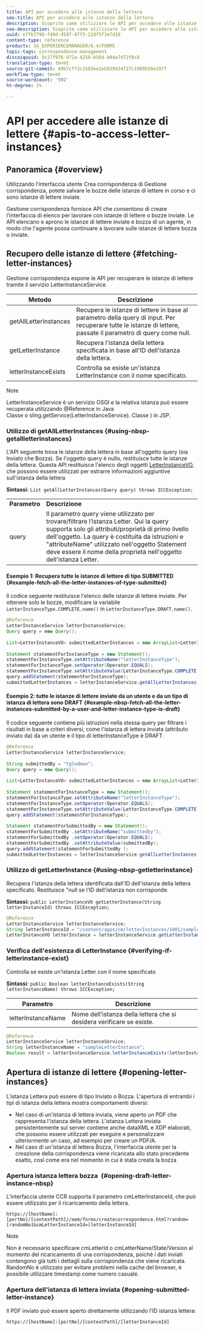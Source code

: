 ```yaml
---
title: API per accedere alle istanze della lettera
seo-title: API per accedere alle istanze della lettera
description: Scoprite come utilizzare le API per accedere alle istanze di lettere.
seo-description: Scoprite come utilizzare le API per accedere alle istanze di lettere.
uuid: e7fb7798-f49d-458f-87f5-22df5f3e7d10
content-type: reference
products: SG_EXPERIENCEMANAGER/6.4/FORMS
topic-tags: correspondence-management
discoiquuid: 9c27f976-972a-4250-b56d-b84a7d72f8c8
translation-type: tm+mt
source-git-commit: 49b7cff2c1583ee1eb929434f27c1989558e197f
workflow-type: tm+mt
source-wordcount: '592'
ht-degree: 1%

---
```



# API per accedere alle istanze di lettere {#apis-to-access-letter-instances}

## Panoramica {#overview}

Utilizzando l’interfaccia utente Crea corrispondenza di Gestione corrispondenza, potete salvare le bozze delle istanze di lettere in corso e ci sono istanze di lettere inviate.

Gestione corrispondenza fornisce API che consentono di creare l&#39;interfaccia di elenco per lavorare con istanze di lettere o bozze inviate. Le API elencano e aprono le istanze di lettere inviate e bozza di un agente, in modo che l&#39;agente possa continuare a lavorare sulle istanze di lettere bozza o inviate.

## Recupero delle istanze di lettere {#fetching-letter-instances}

Gestione corrispondenza espone le API per recuperare le istanze di lettere tramite il servizio LetterInstanceService.

| Metodo | Descrizione |
|--- |--- |
| getAllLetterInstances | Recupera le istanze di lettere in base al parametro della query di input. Per recuperare tutte le istanze di lettere, passate il parametro di query come null. |
| getLetterInstance | Recupera l&#39;istanza della lettera specificata in base all&#39;ID dell&#39;istanza della lettera. |
| letterInstanceExists | Controlla se esiste un&#39;istanza LetterInstance con il nome specificato. |

>[!NOTE]
>
>LetterInstanceService è un servizio OSGI e la relativa istanza può essere recuperata utilizzando @Reference in Java\
>Classe o sling.getService(LetterInstanceService). Classe ) in JSP.

### Utilizzo di getAllLetterInstances {#using-nbsp-getallletterinstances}

L&#39;API seguente trova le istanze della lettera in base all&#39;oggetto query (sia Inviato che Bozza). Se l&#39;oggetto query è nullo, restituisce tutte le istanze della lettera. Questa API restituisce l&#39;elenco degli oggetti [LetterInstanceVO](https://helpx.adobe.com/aem-forms/6-2/javadocs/com/adobe/icc/dbforms/obj/LetterInstanceVO.html), che possono essere utilizzati per estrarre informazioni aggiuntive sull&#39;istanza della lettera

**Sintassi**:  `List getAllLetterInstances(Query query) throws ICCException;`

<table> 
 <tbody> 
  <tr> 
   <td><strong>Parametro</strong></td> 
   <td><strong>Descrizione</strong></td> 
  </tr> 
  <tr> 
   <td>query</td> 
   <td>Il parametro query viene utilizzato per trovare/filtrare l’istanza Letter. Qui la query supporta solo gli attributi/proprietà di primo livello dell'oggetto. La query è costituita da istruzioni e "attributeName" utilizzato nell'oggetto Statement deve essere il nome della proprietà nell'oggetto dell'istanza Letter.<br /> </td> 
  </tr> 
 </tbody> 
</table>

#### Esempio 1: Recupera tutte le istanze di lettere di tipo SUBMITTED {#example-fetch-all-the-letter-instances-of-type-submitted}

Il codice seguente restituisce l&#39;elenco delle istanze di lettere inviate. Per ottenere solo le bozze, modificare la variabile `LetterInstanceType.COMPLETE.name()` in `LetterInstanceType.DRAFT.name().`

```java
@Reference
LetterInstanceService letterInstanceService;
Query query = new Query();
 
List<LetterInstanceVO> submittedLetterInstances = new ArrayList<LetterInstanceVO>();
 
Statement statementForInstanceType = new Statement();
statementForInstanceType.setAttributeName("letterInstanceType");
statementForInstanceType.setOperator(Operator.EQUALS);
statementForInstanceType.setAttributeValue(LetterInstanceType.COMPLETE.name());
query.addStatement(statementForInstanceType);
submittedLetterInstances = letterInstanceService.getAllLetterInstances(query);
```

#### Esempio 2: tutte le istanze di lettere inviate da un utente e da un tipo di istanza di lettera sono DRAFT {#example-nbsp-fetch-all-the-letter-instances-submitted-by-a-user-and-letter-instance-type-is-draft}

Il codice seguente contiene più istruzioni nella stessa query per filtrare i risultati in base a criteri diversi, come l&#39;istanza di lettera inviata (attributo inviato da) da un utente e il tipo di letterInstanceType è DRAFT.

```java
@Reference
LetterInstanceService letterInstanceService;
 
String submittedBy = "tglodman";
Query query = new Query();
 
List<LetterInstanceVO> submittedLetterInstances = new ArrayList<LetterInstanceVO>();
 
Statement statementForInstanceType = new Statement();
statementForInstanceType.setAttributeName("letterInstanceType");
statementForInstanceType.setOperator(Operator.EQUALS);
statementForInstanceType.setAttributeValue(LetterInstanceType.COMPLETE.name());
query.addStatement(statementForInstanceType);
 
Statement statementForSubmittedBy = new Statement();
statementForSubmittedBy .setAttributeName("submittedby");
statementForSubmittedBy .setOperator(Operator.EQUALS);
statementForSubmittedBy .setAttributeValue(submittedBy);
query.addStatement(statementForSubmittedBy );
submittedLetterInstances = letterInstanceService.getAllLetterInstances(query);
```

### Utilizzo di getLetterInstance {#using-nbsp-getletterinstance}

Recupera l&#39;istanza della lettera identificata dall&#39;ID dell&#39;istanza della lettera specificato. Restituisce &quot;null se l&#39;ID dell&#39;istanza non corrisponde.

**Sintassi:** `public LetterInstanceVO getLetterInstance(String letterInstanceId) throws ICCException;`

```java
@Reference
LetterInstanceService letterInstanceService;
String letterInstanceId = "/content/apps/cm/letterInstances/1001/sampleLetterInstance";
LetterInstanceVO letterInstance = letterInstanceService.getLetterInstance(letterInstanceId );
```

### Verifica dell&#39;esistenza di LetterInstance {#verifying-if-letterinstance-exist}

Controlla se esiste un&#39;istanza Letter con il nome specificato

**Sintassi**:  `public Boolean letterInstanceExists(String letterInstanceName) throws ICCException;`

| **Parametro** | **Descrizione** |
|---|---|
| letterInstanceName | Nome dell’istanza della lettera che si desidera verificare se esiste. |

```java
@Reference
LetterInstanceService letterInstanceService;
String letterInstanceName = "sampleLetterInstance";
Boolean result = letterInstanceService.letterInstanceExists(letterInstanceName );
```

## Apertura di istanze di lettere {#opening-letter-instances}

L&#39;istanza Lettera può essere di tipo Inviato o Bozza. L&#39;apertura di entrambi i tipi di istanza della lettera mostra comportamenti diversi:

* Nel caso di un&#39;istanza di lettera inviata, viene aperto un PDF che rappresenta l&#39;istanza della lettera. L&#39;istanza Lettera inviata persistentemente sul server contiene anche dataXML e XDP elaborati, che possono essere utilizzati per eseguire e personalizzare ulteriormente un caso, ad esempio per creare un PDF/A.
* Nel caso di un&#39;istanza di lettera Bozza, l&#39;interfaccia utente per la creazione della corrispondenza viene ricaricata allo stato precedente esatto, così come era nel momento in cui è stata creata la bozza

### Apertura istanza lettera bozza  {#opening-draft-letter-instance-nbsp}

L’interfaccia utente CCR supporta il parametro cmLetterInstanceId, che può essere utilizzato per il ricaricamento della lettera.

`https://[hostName]:[portNo]/[contextPath]//aem/forms/createcorrespondence.html?random=[randomNo]&cmLetterInstanceId=[letterInstanceId]`

>[!NOTE]
>
>Non è necessario specificare cmLetterId o cmLetterName/State/Version al momento del ricaricamento di una corrispondenza, poiché i dati inviati contengono già tutti i dettagli sulla corrispondenza che viene ricaricata. RandomNo è utilizzato per evitare problemi nella cache del browser, è possibile utilizzare timestamp come numero casuale.

### Apertura dell&#39;istanza di lettera inviata {#opening-submitted-letter-instance}

Il PDF inviato può essere aperto direttamente utilizzando l&#39;ID istanza lettera:

`https://[hostName]:[portNo]/[contextPath]/[letterInstanceId]`
